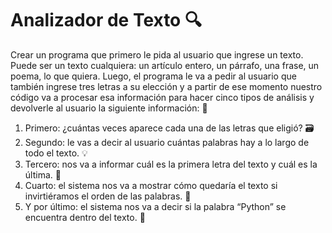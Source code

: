 # Analizador de Texto :mag:
Crear un programa que primero le pida al usuario que
ingrese un texto. Puede ser un texto cualquiera: un artículo entero, un párrafo, una frase, un
poema, lo que quiera. Luego, el programa le va a pedir al usuario que también ingrese tres
letras a su elección y a partir de ese momento nuestro código va a procesar esa información
para hacer cinco tipos de análisis y devolverle al usuario la siguiente información: :page_facing_up:

1. Primero: ¿cuántas veces aparece cada una de las letras que eligió? :card_file_box:
2. Segundo: le vas a decir al usuario cuántas palabras hay a lo largo de todo el texto. :bulb:
3. Tercero: nos va a informar cuál es la primera letra del texto y cuál es la última. :speech_balloon:
4. Cuarto: el sistema nos va a mostrar cómo quedaría el texto si invirtiéramos el orden de
las palabras. :page_facing_up:
5. Y por último: el sistema nos va a decir si la palabra “Python” se encuentra dentro del
texto. :rotating_light:
